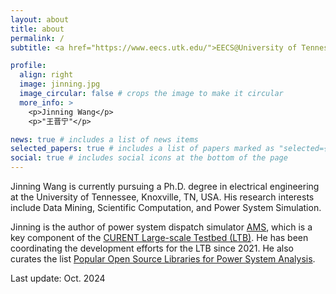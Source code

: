 ```yaml
---
layout: about
title: about
permalink: /
subtitle: <a href="https://www.eecs.utk.edu/">EECS@University of Tennessee Knoxville</a>. 1520 Middle Drive • Knoxville, TN 37996-2250.

profile:
  align: right
  image: jinning.jpg
  image_circular: false # crops the image to make it circular
  more_info: >
    <p>Jinning Wang</p>
    <p>"王晋宁"</p>

news: true # includes a list of news items
selected_papers: true # includes a list of papers marked as "selected={true}"
social: true # includes social icons at the bottom of the page
---
```


Jinning Wang is currently pursuing a Ph.D. degree in electrical engineering at the University of Tennessee, Knoxville, TN, USA.
His research interests include Data Mining, Scientific Computation, and Power System Simulation.

Jinning is the author of power system dispatch simulator [AMS](https://github.com/CURENT/ams), which is a key component of the [CURENT Large-scale Testbed (LTB)](https://github.com/CURENT).
He has been coordinating the development efforts for the LTB since 2021.
He also curates the list [Popular Open Source Libraries for Power System Analysis](https://github.com/jinningwang/best-of-ps).

Last update: Oct. 2024
